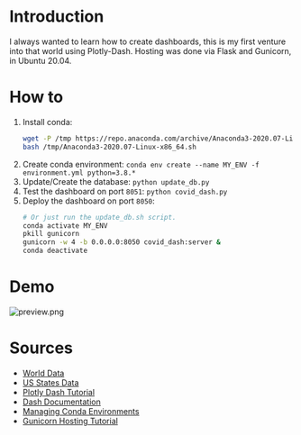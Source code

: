 # Introduction

I always wanted to learn how to create dashboards, this is my first venture into that world using Plotly-Dash. Hosting was done via Flask and Gunicorn, in Ubuntu 20.04.

# How to

1. Install conda:
    ```bash
    wget -P /tmp https://repo.anaconda.com/archive/Anaconda3-2020.07-Linux-x86_64.sh
    bash /tmp/Anaconda3-2020.07-Linux-x86_64.sh
    ```
2. Create conda environment: `conda env create --name MY_ENV -f environment.yml python=3.8.*`
3. Update/Create the database: `python update_db.py`
4. Test the dashboard on port `8051`: `python covid_dash.py`
5. Deploy the dashboard on port `8050`: 
    ```bash
    # Or just run the update_db.sh script.
    conda activate MY_ENV
    pkill gunicorn
    gunicorn -w 4 -b 0.0.0.0:8050 covid_dash:server &
    conda deactivate
    ```
# Demo

![preview.png](https://raw.githubusercontent.com/pomkos/covid_dash/master/preview.png)

# Sources

* [World Data](https://covid.ourworldindata.org/data/)
* [US States Data](https://covidtracking.com/api/v1/states/)
* [Plotly Dash Tutorial](https://www.statworx.com/de/blog/how-to-build-a-dashboard-in-python-plotly-dash-step-by-step-tutorial/)
* [Dash Documentation](https://dash.plotly.com/)
* [Managing Conda Environments](https://docs.conda.io/projects/conda/en/latest/user-guide/tasks/manage-environments.html)
* [Gunicorn Hosting Tutorial](https://www.digitalocean.com/community/tutorials/how-to-deploy-python-wsgi-apps-using-gunicorn-http-server-behind-nginx#serving-python-web-applications-with-gunicorn)
